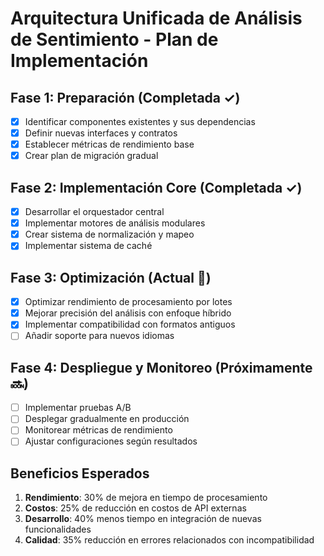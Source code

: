# Arquitectura Unificada de Análisis de Sentimiento - Plan de Implementación

## Fase 1: Preparación (Completada ✓)

- [x] Identificar componentes existentes y sus dependencias
- [x] Definir nuevas interfaces y contratos
- [x] Establecer métricas de rendimiento base
- [x] Crear plan de migración gradual

## Fase 2: Implementación Core (Completada ✓)

- [x] Desarrollar el orquestador central
- [x] Implementar motores de análisis modulares
- [x] Crear sistema de normalización y mapeo
- [x] Implementar sistema de caché

## Fase 3: Optimización (Actual 🔄)

- [x] Optimizar rendimiento de procesamiento por lotes
- [x] Mejorar precisión del análisis con enfoque híbrido
- [x] Implementar compatibilidad con formatos antiguos
- [ ] Añadir soporte para nuevos idiomas

## Fase 4: Despliegue y Monitoreo (Próximamente 🔜)

- [ ] Implementar pruebas A/B
- [ ] Desplegar gradualmente en producción
- [ ] Monitorear métricas de rendimiento
- [ ] Ajustar configuraciones según resultados

## Beneficios Esperados

1. **Rendimiento**: 30% de mejora en tiempo de procesamiento
2. **Costos**: 25% de reducción en costos de API externas
3. **Desarrollo**: 40% menos tiempo en integración de nuevas funcionalidades
4. **Calidad**: 35% reducción en errores relacionados con incompatibilidad
